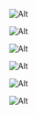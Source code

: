 [//]: # (st-java.github.io)
![Alt](https://repobeats.axiom.co/api/embed/45a614ea242e2cdb9bb06d089e86d2784c4fa8c8.svg "Repobeats analytics image")

[//]: # (st-leetcode.github.io)
![Alt](https://repobeats.axiom.co/api/embed/d80955950a9cc802a9f36426bc3759d8119d5820.svg "Repobeats analytics image")

[//]: # ( st-ssm.github.io)
![Alt](https://repobeats.axiom.co/api/embed/66ed964039388308895c005151b626242f0d011c.svg "Repobeats analytics image")

[//]: # (st-vue.github.io)
![Alt](https://repobeats.axiom.co/api/embed/149e160ed6346c7dedeea5ad50e7e78d6cda8328.svg "Repobeats analytics image")

[//]: # (vue-admin-self)
![Alt](https://repobeats.axiom.co/api/embed/08933c55a24d62a955c69812668a5bec5ae9a204.svg "Repobeats analytics image")

[//]: # (st-html.github.io)
![Alt](https://repobeats.axiom.co/api/embed/b979112ed5a8ef2ae7cbcd9ad27e180a1a993f60.svg "Repobeats analytics image")













